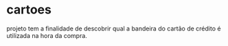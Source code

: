 # cartoes
projeto tem a finalidade de descobrir qual a bandeira do cartão de crédito é utilizada na hora da compra.
